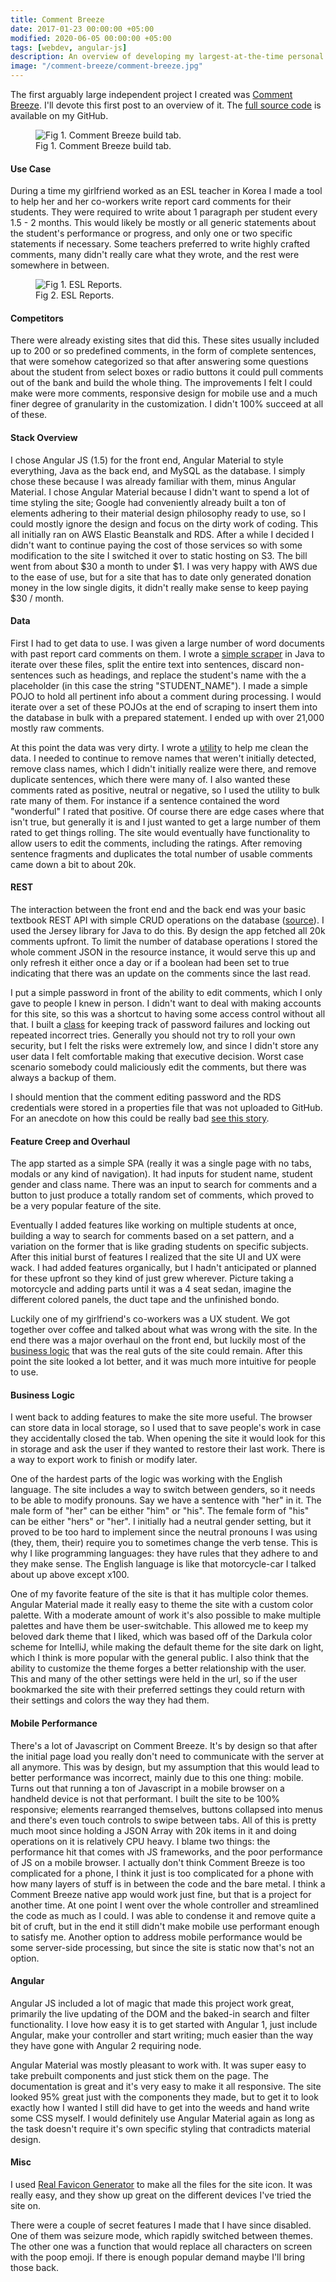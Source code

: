 ```yaml
---
title: Comment Breeze
date: 2017-01-23 00:00:00 +05:00
modified: 2020-06-05 00:00:00 +05:00
tags: [webdev, angular-js]
description: An overview of developing my largest-at-the-time personal project, Comment Breeze
image: "/comment-breeze/comment-breeze.jpg"
---
```


The first arguably large independent project I created was <a href="https://comment-breeze.konya.io/" target="_blank">Comment Breeze</a>. I'll devote this first post to an overview of it. The <a href="https://github.com/tkonya/Comment-Breeze" target="_blank">full source code</a> is available on my GitHub.

<figure>
<img src="/comment-breeze/comment-breeze.jpg" alt="Fig 1. Comment Breeze build tab.">
<figcaption>Fig 1. Comment Breeze build tab.</figcaption>
</figure>

#### Use Case

During a time my girlfriend worked as an ESL teacher in Korea I made a tool to help her and her co-workers write report card comments for their students. They were required to write about 1 paragraph per student every 1.5 - 2 months. This would likely be mostly or all generic statements about the student's performance or progress, and only one or two specific statements if necessary. Some teachers preferred to write highly crafted comments, many didn't really care what they wrote, and the rest were somewhere in between.

<figure>
<img src="/comment-breeze/esl-reports.jpg" alt="Fig 1. ESL Reports.">
<figcaption>Fig 2. ESL Reports.</figcaption>
</figure>

#### Competitors

There were already existing sites that did this. These sites usually included up to 200 or so predefined comments, in the form of complete sentences, that were somehow categorized so that after answering some questions about the student from select boxes or radio buttons it could pull comments out of the bank and build the whole thing. The improvements I felt I could make were more comments, responsive design for mobile use and a much finer degree of granularity in the customization. I didn't 100% succeed at all of these.

#### Stack Overview

I chose Angular JS (1.5) for the front end, Angular Material to style everything, Java as the back end, and MySQL as the database. I simply chose these because I was already familiar with them, minus Angular Material. I chose Angular Material because I didn't want to spend a lot of time styling the site; Google had conveniently already built a ton of elements adhering to their material design philosophy ready to use, so I could mostly ignore the design and focus on the dirty work of coding. This all initially ran on AWS Elastic Beanstalk and RDS. After a while I decided I didn't want to continue paying the cost of those services so with some modification to the site I switched it over to static hosting on S3. The bill went from about $30 a month to under $1. I was very happy with AWS due to the ease of use, but for a site that has to date only generated donation money in the low single digits, it didn't really make sense to keep paying $30 / month.

#### Data

First I had to get data to use. I was given a large number of word documents with past report card comments on them. I wrote a <a href="https://github.com/tkonya/Comment-Breeze/blob/master/src/com/scraping/CommentFileScraper.java" target="_blank">simple scraper</a> in Java to iterate over these files, split the entire text into sentences, discard non-sentences such as headings, and replace the student's name with the a placeholder (in this case the string "STUDENT_NAME"). I made a simple POJO to hold all pertinent info about a comment during processing. I would iterate over a set of these POJOs at the end of scraping to insert them into the database in bulk with a prepared statement. I ended up with over 21,000 mostly raw comments.

At this point the data was very dirty. I wrote a <a href="https://github.com/tkonya/Comment-Breeze/blob/master/src/com/utilities/CommentUtility.java" target="_blank">utility</a> to help me clean the data. I needed to continue to remove names that weren't initially detected, remove class names, which I didn't initially realize were there, and remove duplicate sentences, which there were many of. I also wanted these comments rated as positive, neutral or negative, so I used the utility to bulk rate many of them. For instance if a sentence contained the word "wonderful" I rated that positive. Of course there are edge cases where that isn't true, but generally it is and I just wanted to get a large number of them rated to get things rolling. The site would eventually have functionality to allow users to edit the comments, including the ratings. After removing sentence fragments and duplicates the total number of usable comments came down a bit to about 20k. 

#### REST 

The interaction between the front end and the back end was your basic textbook REST API with simple CRUD operations on the database (<a href="https://github.com/tkonya/Comment-Breeze/blob/master/src/com/rest/CommentResource.java" target="_blank">source</a>). I used the Jersey library for Java to do this. By design the app fetched all 20k comments upfront. To limit the number of database operations I stored the whole comment JSON in the resource instance, it would serve this up and only refresh it either once a day or if a boolean had been set to true indicating that there was an update on the comments since the last read. 

I put a simple password in front of the ability to edit comments, which I only gave to people I knew in person. I didn't want to deal with making accounts for this site, so this was a shortcut to having some access control without all that. I built a <a href="https://github.com/tkonya/Comment-Breeze/blob/master/src/com/utilities/LockoutHandler.java" target="_blank">class</a> for keeping track of password failures and locking out repeated incorrect tries. Generally you should not try to roll your own security, but I felt the risks were extremely low, and since I didn't store any user data I felt comfortable making that executive decision. Worst case scenario somebody could maliciously edit the comments, but there was always a backup of them.

I should mention that the comment editing password and the RDS credentials were stored in a properties file that was not uploaded to GitHub. For an anecdote on how this could be really bad <a href="http://www.theregister.co.uk/2015/01/06/dev_blunder_shows_github_crawling_with_keyslurping_bots/" target="_blank">see this story</a>.


#### Feature Creep and Overhaul

The app started as a simple SPA (really it was a single page with no tabs, modals or any kind of navigation). It had inputs for student name, student gender and class name. There was an input to search for comments and a button to just produce a totally random set of comments, which proved to be a very popular feature of the site. 

Eventually I added features like working on multiple students at once, building a way to search for comments based on a set pattern, and a variation on the former that is like grading students on specific subjects. After this initial burst of features I realized that the site UI and UX were wack. I had added features organically, but I hadn't anticipated or planned for these upfront so they kind of just grew wherever. Picture taking a motorcycle and adding parts until it was a 4 seat sedan, imagine the different colored panels, the duct tape and the unfinished bondo.  

Luckily one of my girlfriend's co-workers was a UX student. We got together over coffee and talked about what was wrong with the site. In the end there was a major overhaul on the front end, but luckily most of the <a href="https://github.com/tkonya/Comment-Breeze/blob/master/web/js/main.js" target="_blank">business logic</a> that was the real guts of the site could remain. After this point the site looked a lot better, and it was much more intuitive for people to use. 

#### Business Logic

I went back to adding features to make the site more useful. The browser can store data in local storage, so I used that to save people's work in case they accidentally closed the tab. When opening the site it would look for this in storage and ask the user if they wanted to restore their last work. There is a way to export work to finish or modify later. 

One of the hardest parts of the logic was working with the English language. The site includes a way to switch between genders, so it needs to be able to modify pronouns. Say we have a sentence with "her" in it. The male form of "her" can be either "him" or "his". The female form of "his" can be either "hers" or "her". I initially had a neutral gender setting, but it proved to be too hard to implement since the neutral pronouns I was using (they, them, their) require you to sometimes change the verb tense. This is why I like programming languages: they have rules that they adhere to and they make sense. The English language is like that motorcycle-car I talked about up above except x100.

One of my favorite feature of the site is that it has multiple color themes. Angular Material made it really easy to theme the site with a custom color palette. With a moderate amount of work it's also possible to make multiple palettes and have them be user-switchable. This allowed me to keep my beloved dark theme that I liked, which was based off of the Darkula color scheme for IntelliJ, while making the default theme for the site dark on light, which I think is more popular with the general public. I also think that the ability to customize the theme forges a better relationship with the user. This and many of the other settings were held in the url, so if the user bookmarked the site with their preferred settings they could return with their settings and colors the way they had them. 

#### Mobile Performance

There's a lot of Javascript on Comment Breeze. It's by design so that after the initial page load you really don't need to communicate with the server at all anymore. This was by design, but my assumption that this would lead to better performance was incorrect, mainly due to this one thing: mobile. Turns out that running a ton of Javascript in a mobile browser on a handheld device is not that performant. I built the site to be 100% responsive; elements rearranged themselves, buttons collapsed into menus and there's even touch controls to swipe between tabs. All of this is pretty much moot since holding a JSON Array with 20k items in it and doing operations on it is relatively CPU heavy. I blame two things: the performance hit that comes with JS frameworks, and the poor performance of JS on a mobile browser. I actually don't think Comment Breeze is too complicated for a phone, I think it just is too complicated for a phone with how many layers of stuff is in between the code and the bare metal. I think a Comment Breeze native app would work just fine, but that is a project for another time. At one point I went over the whole controller and streamlined the code as much as I could. I was able to condense it and remove quite a bit of cruft, but in the end it still didn't make mobile use performant enough to satisfy me. Another option to address mobile performance would be some server-side processing, but since the site is static now that's not an option. 

#### Angular

Angular JS included a lot of magic that made this project work great, primarily the live updating of the DOM and the baked-in search and filter functionality. I love how easy it is to get started with Angular 1, just include Angular, make your controller and start writing; much easier than the way they have gone with Angular 2 requiring node. 

Angular Material was mostly pleasant to work with. It was super easy to take prebuilt
components and just stick them on the page. The documentation is great and it's very easy to make it all responsive. The site looked 95% great just with the components they made, but to get it to look exactly how I wanted I still did have to get into the weeds and hand write some CSS myself. I would definitely use Angular Material again as long as the task doesn't require it's own specific styling that contradicts material design. 

#### Misc

I used <a href="http://realfavicongenerator.net/" target="_blank">Real Favicon Generator</a> to make all the files for the site icon. It was really easy, and they show up great on the different devices I've tried the site on.

There were a couple of secret features I made that I have since disabled. One of them was seizure mode, which rapidly switched between themes. The other one was a function that would replace all characters on screen with the poop emoji. If there is enough popular demand maybe I'll bring those back. 